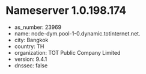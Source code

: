 # Nameserver 1.0.198.174

* as_number: 23969
* name: node-dym.pool-1-0.dynamic.totinternet.net.
* city: Bangkok
* country: TH
* organization: TOT Public Company Limited
* version: 9.4.1
* dnssec: false
